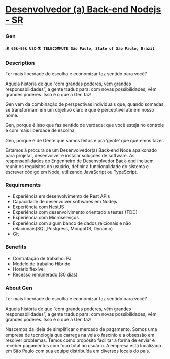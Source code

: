 # [Desenvolvedor (a) Back-end Nodejs - SR](https://www.remotewlb.com/apply/desenvolvedor-a-back-end-nodejs-sr)  
### Gen  
#### `💰 65k-95k USD` `🌎 TELECOMMUTE São Paulo, State of São Paulo, Brazil`  

### **Description**

Ter mais liberdade de escolha e economizar faz sentido para você?

Aquela história de que “com grandes poderes, vêm grandes responsabilidades”, a gente traduz para: com novas possibilidades, vêm grandes poderes. Isso é o que a Gen faz!

Gen vem da combinação de perspectivas individuais que, quando somadas, se transformam em um objetivo claro e que é perceptível até em nosso nome.

Gen, porque é isso que faz sentido de verdade: que você esteja no controle e com mais liberdade de escolha.

Gen, porque é de Gente que somos feitos e pra ‘gente’ que queremos fazer.

Estamos à procura de um Desenvolvedor(a) Back-end Node apaixonado para projetar, desenvolver e instalar soluções de software. As responsabilidades do Engenheiro de Desenvolvedor Back-end incluem reunir os requisitos do usuário, definir a funcionalidade do sistema e escrever código em Node, utilizando JavaScript ou TypeScript.

###  **Requirements**

  * Experiência em desenvolvimento de Rest APIs
  * Capacidade de desenvolver softwares em Nodejs
  * Experiência com NestJS
  * Experiência com desenvolvimento orientado a testes (TDD)
  * Experiência com Microserviços
  * Experiência com algum banco de dados relcionais e não relacionais(SQL,Postgress, MongoDB, Dynamo)
  * Git

### **Benefits**

  * Contratação de trabalho: PJ
  * Modelo de trabalho Hibrido
  * Horário flexível
  * Recesso remunerado (30 dias)

### **About Gen**

Ter mais liberdade de escolha e economizar faz sentido para você?

Aquela história de que “com grandes poderes, vêm grandes responsabilidades”, a gente traduz para: com novas possibilidades, vêm grandes poderes. Isso é o que a Gen faz!

  
Nascemos da ideia de simplificar o mercado de pagamento. Somos uma empresa de tecnologia que carrega na veia o fascínio e a obsessão em resolver problemas. Temos como propósito facilitar a forma de enviar e receber pagamentos com foco total no usuário. A empresa está localizada em São Paulo com sua equipe distribuída em diversos locais do país.

